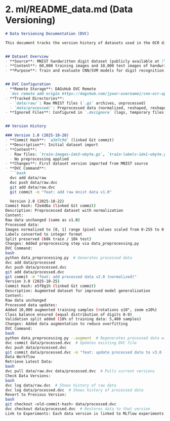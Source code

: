 

# 2. ml/README_data.md (Data Versioning)

```markdown
# Data Versioning Documentation (DVC)

This document tracks the version history of datasets used in the OCR digit recognition project, managed via **DVC (Data Version Control)**. DVC ensures reproducibility by linking data versions to code commits and model experiments.


## Dataset Overview
- **Source**: MNIST handwritten digit dataset (publicly available at [Yann LeCun's website](http://yann.lecun.com/exdb/mnist/))
- **Content**: 60,000 training images and 10,000 test images of handwritten digits (0-9), each as 28x28 grayscale pixels
- **Purpose**: Train and evaluate CNN/SVM models for digit recognition


## DVC Configuration
- **Remote Storage**: DAGsHub DVC Remote  
  `dvc remote add origin https://dagshub.com/[your-username]/cnn-ocr-app.dvc`
- **Tracked Directories**:
  - `data/raw/`: Raw MNIST files (`.gz` archives, unprocessed)
  - `data/processed/`: Preprocessed data (normalized, reshaped, reshaped for model input)
- **Ignored Files**: Configured in `.dvcignore` (logs, temporary files, OS-specific metadata)


## Version History

### Version 1.0 (2025-10-20)
- **Commit Hash**: `a3b7c9d` (linked Git commit)
- **Description**: Initial dataset import
- **Content**:
  - Raw files: `train-images-idx3-ubyte.gz`, `train-labels-idx1-ubyte.gz`, `t10k-images-idx3-ubyte.gz`, `t10k-labels-idx1-ubyte.gz`
  - No preprocessing applied
- **Changes**: First dataset version imported from MNIST source
- **DVC Command**:
  ```bash
  dvc add data/raw
  dvc push data/raw.dvc
  git add data/raw.dvc
  git commit -m "feat: add raw mnist data v1.0"

  Version 2.0 (2025-10-22)
Commit Hash: f2e4d6a (linked Git commit)
Description: Preprocessed dataset with normalization
Content:
Raw data unchanged (same as v1.0)
Processed data:
Images normalized to [0, 1] range (pixel values scaled from 0-255 to 0.0-1.0)
Labels converted to integer format
Split preserved (60k train / 10k test)
Changes: Added preprocessing step via data_preprocessing.py
DVC Command:
bash
python data_preprocessing.py  # Generates processed data
dvc add data/processed
dvc push data/processed.dvc
git add data/processed.dvc
git commit -m "feat: add processed data v2.0 (normalized)"
Version 3.0 (2025-10-25)
Commit Hash: e5f8g1h (linked Git commit)
Description: Augmented dataset for improved model generalization
Content:
Raw data unchanged
Processed data updates:
Added 10,000 augmented training samples (rotations ±10°, zoom ±10%)
Class balance ensured (equal distribution of digits 0-9)
Validation split added (10% of training data: 5,400 samples)
Changes: Added data augmentation to reduce overfitting
DVC Command:
bash
python data_preprocessing.py --augment  # Regenerates processed data with augmentation
dvc commit data/processed.dvc  # Updates existing DVC file
dvc push data/processed.dvc
git commit data/processed.dvc -m "feat: update processed data to v3.0 (augmented)"
Data Workflow
Retrieve Latest Data:
bash
dvc pull data/raw.dvc data/processed.dvc  # Pulls current versions
Check Data Versions:
bash
dvc log data/raw.dvc  # Shows history of raw data
dvc log data/processed.dvc  # Shows history of processed data
Revert to Previous Version:
bash
git checkout <old-commit-hash> data/processed.dvc
dvc checkout data/processed.dvc  # Restores data to that version
Link to Experiments: Each data version is linked to MLflow experiments via Git commit hash (see ml/README_experiments.md).